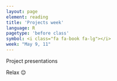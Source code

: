 ```yaml
---
layout: page
element: reading
title: 'Projects week'
language: R
pagetype: 'before class'
symbol: <i class="fa fa-book fa-lg"></i>
week: "May 9, 11"
---
```


Project presentations

Relax 😌
